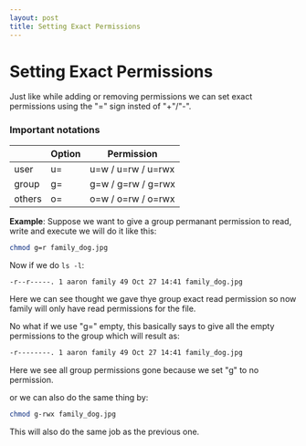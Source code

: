 ```yaml
---
layout: post
title: Setting Exact Permissions
---
```


# Setting Exact Permissions

Just like while adding or removing permissions we can set exact permissions using the "=" sign insted of "+"/"-".

### Important notations  

| | Option | Permission |
--|--|--
|user | u= | u=w / u=rw / u=rwx |
|group | g= | g=w / g=rw / g=rwx |
|others | o= | o=w / o=rw / o=rwx |



__Example__:
Suppose we want to give a group permanant permission to read, write and execute we will do it like this:  
```bash
chmod g=r family_dog.jpg
```

Now if we do `ls -l`:  
```bash
-r--r-----. 1 aaron family 49 Oct 27 14:41 family_dog.jpg 
```
Here we can see thought we gave thye group exact read permission so now family will only have read permissions for the file.

No what if we use "g=" empty, this basically says to give all the empty permissions to the group which will result as:  
```bash
-r--------. 1 aaron family 49 Oct 27 14:41 family_dog.jpg
```

Here we see all group permissions gone because we set "g" to no permission.  


or we can also do the same thing by:  
```bash
chmod g-rwx family_dog.jpg
```

This will also do the same job as the previous one.
